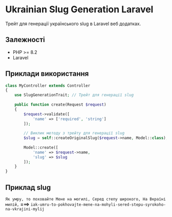 # Ukrainian Slug Generation Laravel
Трейт для генерації українського slug в Laravel веб додатках.

## Залежності
- PHP >= 8.2
- Laravel

## Приклади використання

```php
class MyController extends Controller
{
    use SlugGenerationTrait; // Трейт для генерації slug
    
    public function create(Request $request)
    {
        $request->validate([
            'name' => ['required', 'string']
        ]);
        
        // Виклик методу з трейту для генерації slug
        $slug = self::createOriginalSlug($request->name, Model::class);
        
        Model::create([
            'name' => $request->name,
            'slug' => $slug
        ]);
    }
}
```

## Приклад slug
`Як умру, то поховайте
Мене на могилі,
Серед степу широкого,
На Вкраїні милій,` **===>**
`iak-umru-to-pokhovajte-mene-na-mohyli-sered-stepu-syrokoho-na-vkrajini-mylij`
